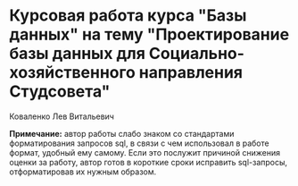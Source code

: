 # Курсовая работа курса "Базы данных" на тему "Проектирование базы данных для Социально-хозяйственного направления Студсовета"

Коваленко Лев Витальевич

**Примечание:** автор работы слабо знаком со стандартами форматирования запросов sql, в связи с чем использовал в работе формат, удобный ему самому. Если это послужит причиной снижения оценки за работу, автор готов в короткие сроки исправить sql-запросы, отформатировав их нужным образом.
